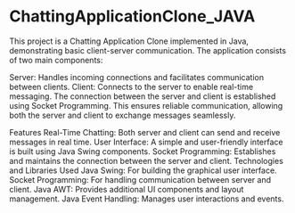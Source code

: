 # ChattingApplicationClone_JAVA
This project is a Chatting Application Clone implemented in Java, demonstrating basic client-server communication. The application consists of two main components:

Server: Handles incoming connections and facilitates communication between clients.
Client: Connects to the server to enable real-time messaging.
The connection between the server and client is established using Socket Programming. This ensures reliable communication, allowing both the server and client to exchange messages seamlessly.

Features
Real-Time Chatting: Both server and client can send and receive messages in real time.
User Interface: A simple and user-friendly interface is built using Java Swing components.
Socket Programming: Establishes and maintains the connection between the server and client.
Technologies and Libraries Used
Java Swing: For building the graphical user interface.
Socket Programming: For handling communication between server and client.
Java AWT: Provides additional UI components and layout management.
Java Event Handling: Manages user interactions and events.
